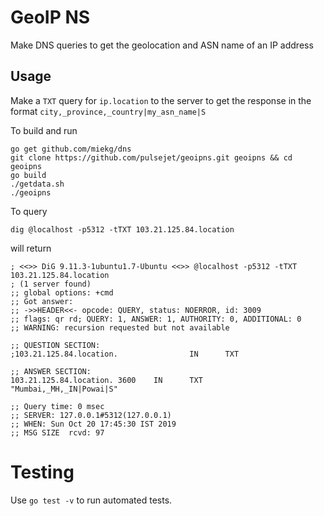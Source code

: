 # GeoIP NS

Make DNS queries to get the geolocation and ASN name of an IP address

## Usage

Make a `TXT` query for `ip.location` to the server to get the response in the format `city,_province,_country|my_asn_name|S`

To build and run
```
go get github.com/miekg/dns
git clone https://github.com/pulsejet/geoipns.git geoipns && cd geoipns
go build
./getdata.sh
./geoipns
```

To query
```
dig @localhost -p5312 -tTXT 103.21.125.84.location
```

will return

```
; <<>> DiG 9.11.3-1ubuntu1.7-Ubuntu <<>> @localhost -p5312 -tTXT 103.21.125.84.location
; (1 server found)
;; global options: +cmd
;; Got answer:
;; ->>HEADER<<- opcode: QUERY, status: NOERROR, id: 3009
;; flags: qr rd; QUERY: 1, ANSWER: 1, AUTHORITY: 0, ADDITIONAL: 0
;; WARNING: recursion requested but not available

;; QUESTION SECTION:
;103.21.125.84.location.                IN      TXT

;; ANSWER SECTION:
103.21.125.84.location. 3600    IN      TXT     "Mumbai,_MH,_IN|Powai|S"

;; Query time: 0 msec
;; SERVER: 127.0.0.1#5312(127.0.0.1)
;; WHEN: Sun Oct 20 17:45:30 IST 2019
;; MSG SIZE  rcvd: 97
```

# Testing
Use `go test -v` to run automated tests.
